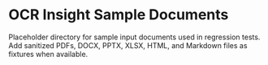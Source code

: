 # OCR Insight Sample Documents

Placeholder directory for sample input documents used in regression tests.
Add sanitized PDFs, DOCX, PPTX, XLSX, HTML, and Markdown files as fixtures when available.
